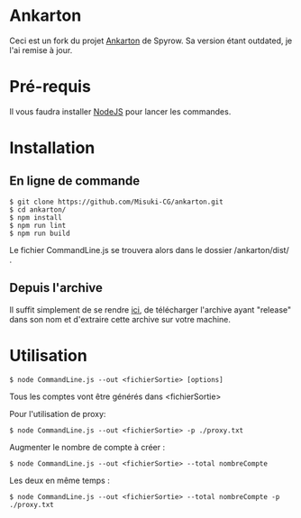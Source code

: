 # Ankarton

Ceci est un fork du projet [Ankarton](https://github.com/Spyrow/ankarton "Spyrow's Ankarton") de Spyrow. 
Sa version étant outdated, je l'ai remise à jour. 

# Pré-requis 

Il vous faudra installer [NodeJS](https://nodejs.org/fr/ "NodeJS") pour lancer les commandes.


# Installation
## En ligne de commande

```
$ git clone https://github.com/Misuki-CG/ankarton.git
$ cd ankarton/
$ npm install
$ npm run lint
$ npm run build
```

Le fichier CommandLine.js se trouvera alors dans le dossier /ankarton/dist/ .

## Depuis l'archive

Il suffit simplement de se rendre [ici](https://github.com/Misuki-CG/ankarton/releases "release"), de télécharger l'archive ayant "release" dans son nom et d'extraire cette archive sur votre machine. 


# Utilisation

```
$ node CommandLine.js --out <fichierSortie> [options]
```

Tous les comptes vont être générés dans \<fichierSortie\>

Pour l'utilisation de proxy: 
```
$ node CommandLine.js --out <fichierSortie> -p ./proxy.txt
```

Augmenter le nombre de compte à créer :

```
$ node CommandLine.js --out <fichierSortie> --total nombreCompte
```
Les deux en même temps :
```
$ node CommandLine.js --out <fichierSortie> --total nombreCompte -p ./proxy.txt
```


